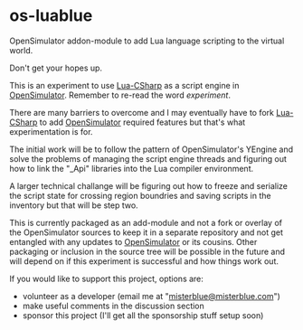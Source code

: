 # os-luablue
OpenSimulator addon-module to add Lua language scripting to the virtual world.

Don't get your hopes up.

This is an experiment to use [Lua-CSharp] as a script engine in [OpenSimulator].
Remember to re-read the word *experiment*.

There are many barriers to overcome and I may eventually have to fork [Lua-CSharp]
to add [OpenSimulator] required features but that's what experimentation is for.

The initial work will be to follow the pattern of OpenSimulator's YEngine and
solve the problems of managing the script engine threads and figuring out how
to link the "_Api" libraries into the Lua compiler environment.

A larger technical challange will be figuring out how to freeze and serialize
the script state for crossing region boundries and saving scripts in the inventory
but that will be step two.

This is currently packaged as an add-module and not a fork or overlay of the
OpenSimulator sources to keep it in a separate repository and not get entangled
with any updates to [OpenSimulator] or its cousins.
Other packaging or inclusion in the source tree will be possible in the future
and will depend on if this experiment is successful and how things work out.

If you would like to support this project, options are:

- volunteer as a developer (email me at "misterblue@misterblue.com")
- make useful comments in the discussion section
- sponsor this project (I'll get all the sponsorship stuff setup soon)

[Lua-CSharp]: https://github.com/nuskey8/Lua-CSharp
[OpenSimulator]: http://opensimulator.org


